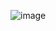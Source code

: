 ![image](https://user-images.githubusercontent.com/66841183/235094363-35094c4b-c6da-40b4-ab7f-690e3f4a88b3.png)
